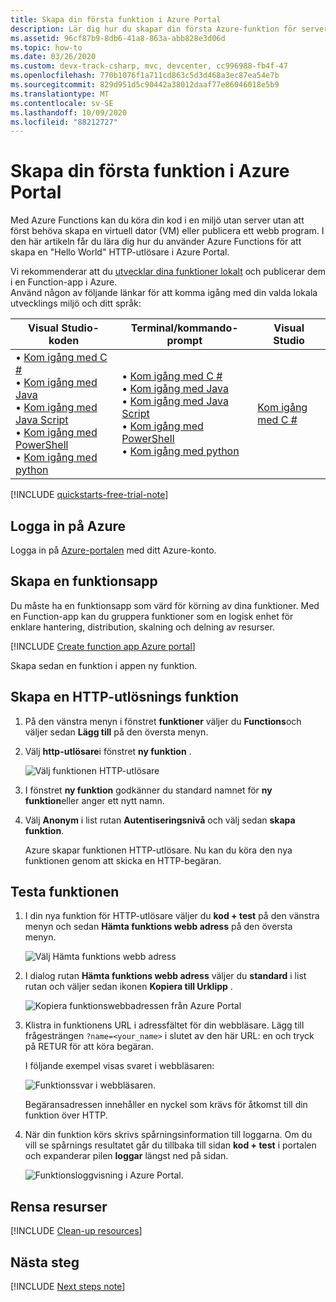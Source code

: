 ```yaml
---
title: Skapa din första funktion i Azure Portal
description: Lär dig hur du skapar din första Azure-funktion för serverfri körning i Azure Portal.
ms.assetid: 96cf87b9-8db6-41a8-863a-abb828e3d06d
ms.topic: how-to
ms.date: 03/26/2020
ms.custom: devx-track-csharp, mvc, devcenter, cc996988-fb4f-47
ms.openlocfilehash: 770b1076f1a711cd863c5d3d468a3ec87ea54e7b
ms.sourcegitcommit: 829d951d5c90442a38012daaf77e86046018e5b9
ms.translationtype: MT
ms.contentlocale: sv-SE
ms.lasthandoff: 10/09/2020
ms.locfileid: "88212727"
---
```

# <a name="create-your-first-function-in-the-azure-portal"></a>Skapa din första funktion i Azure Portal

Med Azure Functions kan du köra din kod i en miljö utan server utan att först behöva skapa en virtuell dator (VM) eller publicera ett webb program. I den här artikeln får du lära dig hur du använder Azure Functions för att skapa en "Hello World" HTTP-utlösare i Azure Portal.

Vi rekommenderar att du [utvecklar dina funktioner lokalt](functions-develop-local.md) och publicerar dem i en Function-app i Azure.  
Använd någon av följande länkar för att komma igång med din valda lokala utvecklings miljö och ditt språk:

| Visual Studio-koden | Terminal/kommando-prompt | Visual Studio |
| --- | --- | --- |
|  &bull;&nbsp;[Kom igång med C #](./functions-create-first-function-vs-code.md?pivots=programming-language-csharp)<br/>&bull;&nbsp;[Kom igång med Java](./functions-create-first-function-vs-code.md?pivots=programming-language-java)<br/>&bull;&nbsp;[Kom igång med Java Script](./functions-create-first-function-vs-code.md?pivots=programming-language-javascript)<br/>&bull;&nbsp;[Kom igång med PowerShell](./functions-create-first-function-vs-code.md?pivots=programming-language-powershell)<br/>&bull;&nbsp;[Kom igång med python](./functions-create-first-function-vs-code.md?pivots=programming-language-python) |&bull;&nbsp;[Kom igång med C #](./functions-create-first-azure-function-azure-cli.md?pivots=programming-language-csharp)<br/>&bull;&nbsp;[Kom igång med Java](./functions-create-first-azure-function-azure-cli.md?pivots=programming-language-java)<br/>&bull;&nbsp;[Kom igång med Java Script](./functions-create-first-azure-function-azure-cli.md?pivots=programming-language-javascript)<br/>&bull;&nbsp;[Kom igång med PowerShell](./functions-create-first-azure-function-azure-cli.md?pivots=programming-language-powershell)<br/>&bull;&nbsp;[Kom igång med python](./functions-create-first-azure-function-azure-cli.md?pivots=programming-language-python) | [Kom igång med C #](functions-create-your-first-function-visual-studio.md) |

[!INCLUDE [quickstarts-free-trial-note](../../includes/quickstarts-free-trial-note.md)]

## <a name="sign-in-to-azure"></a>Logga in på Azure

Logga in på [Azure-portalen](https://portal.azure.com) med ditt Azure-konto.

## <a name="create-a-function-app"></a>Skapa en funktionsapp

Du måste ha en funktionsapp som värd för körning av dina funktioner. Med en Function-app kan du gruppera funktioner som en logisk enhet för enklare hantering, distribution, skalning och delning av resurser.

[!INCLUDE [Create function app Azure portal](../../includes/functions-create-function-app-portal.md)]

Skapa sedan en funktion i appen ny funktion.

## <a name="create-an-http-trigger-function"></a><a name="create-function"></a>Skapa en HTTP-utlösnings funktion

1. På den vänstra menyn i fönstret **funktioner** väljer du **Functions**och väljer sedan **Lägg till** på den översta menyn. 
 
1. Välj **http-utlösare**i fönstret **ny funktion** .

    ![Välj funktionen HTTP-utlösare](./media/functions-create-first-azure-function/function-app-select-http-trigger.png)

1. I fönstret **ny funktion** godkänner du standard namnet för **ny funktion**eller anger ett nytt namn. 

1. Välj **Anonym** i list rutan **Autentiseringsnivå** och välj sedan **skapa funktion**.

    Azure skapar funktionen HTTP-utlösare. Nu kan du köra den nya funktionen genom att skicka en HTTP-begäran.

## <a name="test-the-function"></a>Testa funktionen

1. I din nya funktion för HTTP-utlösare väljer du **kod + test** på den vänstra menyn och sedan **Hämta funktions webb adress** på den översta menyn.

    ![Välj Hämta funktions webb adress](./media/functions-create-first-azure-function/function-app-select-get-function-url.png)

1. I dialog rutan **Hämta funktions webb adress** väljer du **standard** i list rutan och väljer sedan ikonen **Kopiera till Urklipp** . 

    ![Kopiera funktionswebbadressen från Azure Portal](./media/functions-create-first-azure-function/function-app-develop-tab-testing.png)

1. Klistra in funktionens URL i adressfältet för din webbläsare. Lägg till frågesträngen `?name=<your_name>` i slutet av den här URL: en och tryck på RETUR för att köra begäran. 

    I följande exempel visas svaret i webbläsaren:

    ![Funktionssvar i webbläsaren.](./media/functions-create-first-azure-function/function-app-browser-testing.png)

    Begäransadressen innehåller en nyckel som krävs för åtkomst till din funktion över HTTP.

1. När din funktion körs skrivs spårningsinformation till loggarna. Om du vill se spårnings resultatet går du tillbaka till sidan **kod + test** i portalen och expanderar pilen **loggar** längst ned på sidan.

   ![Funktionsloggvisning i Azure Portal.](./media/functions-create-first-azure-function/function-view-logs.png)

## <a name="clean-up-resources"></a>Rensa resurser

[!INCLUDE [Clean-up resources](../../includes/functions-quickstart-cleanup.md)]

## <a name="next-steps"></a>Nästa steg

[!INCLUDE [Next steps note](../../includes/functions-quickstart-next-steps.md)]

